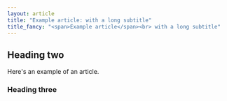 ```yaml
---
layout: article
title: "Example article: with a long subtitle"
title_fancy: "<span>Example article</span><br> with a long subtitle"
---
```


## Heading two

Here's an example of an article.

### Heading three
